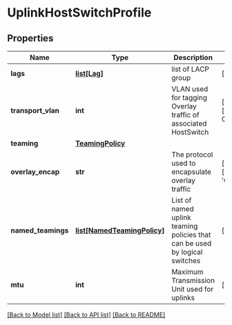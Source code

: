 # UplinkHostSwitchProfile

## Properties
Name | Type | Description | Notes
------------ | ------------- | ------------- | -------------
**lags** | [**list[Lag]**](Lag.md) | list of LACP group | [optional] 
**transport_vlan** | **int** | VLAN used for tagging Overlay traffic of associated HostSwitch | [optional] [default to 0]
**teaming** | [**TeamingPolicy**](TeamingPolicy.md) |  | 
**overlay_encap** | **str** | The protocol used to encapsulate overlay traffic | [optional] [default to 'GENEVE']
**named_teamings** | [**list[NamedTeamingPolicy]**](NamedTeamingPolicy.md) | List of named uplink teaming policies that can be used by logical switches | [optional] 
**mtu** | **int** | Maximum Transmission Unit used for uplinks | [optional] 

[[Back to Model list]](../README.md#documentation-for-models) [[Back to API list]](../README.md#documentation-for-api-endpoints) [[Back to README]](../README.md)

